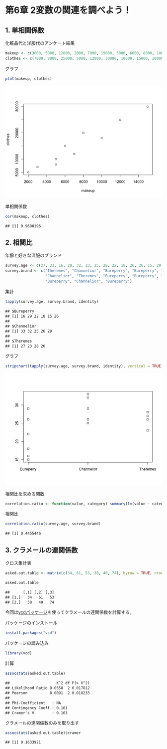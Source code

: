 # 第6章 2変数の関連を調べよう！

## 1. 単相関係数

化粧品代と洋服代のアンケート結果

``` r
makeup <- c(3000, 5000, 12000, 2000, 7000, 15000, 5000, 6000, 8000, 10000)
clothes <- c(7000, 8000, 25000, 5000, 12000, 30000, 10000, 15000, 20000, 18000)
```

グラフ

``` r
plot(makeup, clothes)
```

![](ch06_files/figure-markdown_github/unnamed-chunk-2-1.png)

単相関係数

``` r
cor(makeup, clothes)
```

    ## [1] 0.9680196

## 2. 相関比

年齢と好きな洋服のブランド

``` r
survey.age <- c(27, 33, 16, 29, 32, 23, 25, 28, 22, 18, 26, 26, 15, 29, 26)
survey.brand <- c("Theremes", "Channelior", "Bureperry", "Bureperry", "Channelior", "Theremes",
                  "Channelior", "Theremes", "Bureperry", "Bureperry", "Channelior", "Theremes",
                  "Bureperry", "Channelior", "Bureperry")
```

集計

``` r
tapply(survey.age, survey.brand, identity)
```

    ## $Bureperry
    ## [1] 16 29 22 18 15 26
    ## 
    ## $Channelior
    ## [1] 33 32 25 26 29
    ## 
    ## $Theremes
    ## [1] 27 23 28 26

グラフ

``` r
stripchart(tapply(survey.age, survey.brand, identity), vertical = TRUE)
```

![](ch06_files/figure-markdown_github/unnamed-chunk-6-1.png)

相関比を求める関数

``` r
correlation.ratio <- function(value, category) summary(lm(value ~ category))$r.squared
```

相関比

``` r
correlation.ratio(survey.age, survey.brand)
```

    ## [1] 0.4455446

## 3. クラメールの連関係数

クロス集計表

``` r
asked.out.table <- matrix(c(34, 61, 53, 38, 40, 74), byrow = TRUE, nrow = 2)
```

``` r
asked.out.table
```

    ##      [,1] [,2] [,3]
    ## [1,]   34   61   53
    ## [2,]   38   40   74

今回は[vcdパッケージ](https://cran.r-project.org/web/packages/vcd/index.html)を使ってクラメールの連関係数を計算する。

パッケージのインストール

``` r
install.packages("vcd")
```

パッケージの読み込み

``` r
library(vcd)
```

計算

``` r
assocstats(asked.out.table)
```

    ##                     X^2 df P(> X^2)
    ## Likelihood Ratio 8.0558  2 0.017812
    ## Pearson          8.0091  2 0.018233
    ## 
    ## Phi-Coefficient   : NA 
    ## Contingency Coeff.: 0.161 
    ## Cramer's V        : 0.163

クラメールの連関係数のみを取り出す

``` r
assocstats(asked.out.table)$cramer
```

    ## [1] 0.1633921
